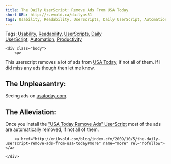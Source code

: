 ```yaml
---
title: The Daily UserScript: Remove Ads From USA Today
short URL: http://r.evold.ca/dailyus51
tags: Usability, Readability, UserScripts, Daily UserScript, Automation, Productivity
---
```

Tags:
  <a title="Usability" href="http://erikvold.com/blog/index.cfm/Usability" rel="nofollow tag">Usability</a>,&nbsp;<a title="Readability" href="http://erikvold.com/blog/index.cfm/Readability" rel="nofollow tag">Readability</a>,&nbsp;<a title="UserScripts" href="http://erikvold.com/blog/index.cfm/UserScripts" rel="nofollow tag">UserScripts</a>,&nbsp;<a title="Daily UserScript" href="http://erikvold.com/blog/index.cfm/The Daily UserScript" rel="nofollow tag">Daily UserScript</a>,&nbsp;<a title="Automation" href="http://erikvold.com/blog/index.cfm/Automation" rel="nofollow tag">Automation</a>,&nbsp;<a title="Productivity" href="http://erikvold.com/blog/index.cfm/Productivity" rel="nofollow tag">Productivity</a>
	</div>
	
	<div class="body">
		<p>
This userscript removes a lot of ads from <a title="USA Today" rel="external" rev="vote-for" target="_blank" href="http://usatoday.com/">USA Today</a>, if not all of them. If I did miss any ads though then let me know.
</p>

<h2>The Unpleasantry:</h2>
<p>
Seeing ads on <a title="USA Today" rel="external nofollow" target="_blank" href="http://usatoday.com/">usatoday.com</a>.
</p>

<h2>The Alleviation:</h2>
<p>
Once you install the <a href="http://userscripts.org/scripts/show/59046" title="USA Today Remove Ads" rel="external nofollow" target="_blank" rev="vote-for">"USA Today Remove Ads" UserScript</a> most of the ads are automatically removed, if not all of them.
</p>

		<a href="http://erikvold.com/blog/index.cfm/2009/10/5/the-daily-userscript-remove-ads-from-usa-today#more" name="more" rel="nofollow"></a>
		
	</div>
	
<script type="text/javascript">
google_ad_client = "pub-5964377618444056";
google_ad_slot = "9885673634";
google_ad_width = 468;
google_ad_height = 60;
</script>
<script type="text/javascript" src="http://pagead2.googlesyndication.com/pagead/show_ads.js"></script><ins style="display:inline-table;border:none;height:60px;margin:0;padding:0;position:relative;visibility:visible;width:468px">
